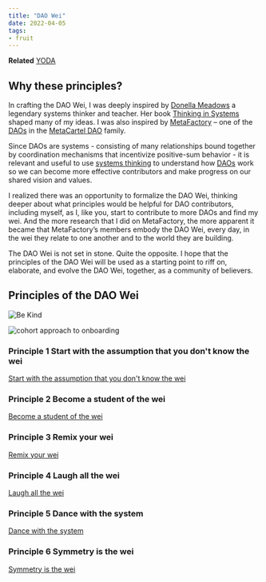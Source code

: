 ```yaml
---
title: "DAO Wei"
date: 2022-04-05
tags:
- fruit
---
```


**Related** [YODA](/notes/YODA.md)

## Why these principles?
In crafting the DAO Wei, I was deeply inspired by [Donella Meadows](/notes/Donella%20Meadows) a legendary systems thinker and teacher. Her book [Thinking in Systems](https://www.goodreads.com/book/show/3828902-thinking-in-systems) shaped many of my ideas. I was also inspired by [MetaFactory](/notes/MetaFactory.md) – one of the [DAOs](/notes/DAO.md) in the [MetaCartel DAO](/notes/MetaCartel%20DAO.md) family.

Since DAOs are systems - consisting of many relationships bound together by coordination mechanisms that incentivize positive-sum behavior - it is relevant and useful to use [systems thinking](/notes/Systems%20thinking) to understand how [DAOs](/notes/DAO.md) work so we can become more effective contributors and make progress on our shared vision and values.

I realized there was an opportunity to formalize the DAO Wei, thinking deeper about what principles would be helpful for DAO contributors, including myself, as I, like you, start to contribute to more DAOs and find my wei. And the more research that I did on MetaFactory, the more apparent it became that MetaFactory’s members embody the DAO Wei, every day, in the wei they relate to one another and to the world they are building.
 
The DAO Wei is not set in stone. Quite the opposite. I hope that the principles of the DAO Wei will be used as a starting point to riff on, elaborate, and evolve the DAO Wei, together, as a community of believers. 


## Principles of the DAO Wei
![Be Kind](https://lh5.googleusercontent.com/WXcTUAAArRpEvGDMzFTR2HHDzMQEtDfq3GMDAh3ldjKItUNCRqFNUO1VvLgGgmpGJzPZP9VKQYnVPByl1De1Y6zE4tbzcRK5b8ElL4rpYcKIebuRYsyd8UyQ-QZFjCTFdY5-K7gb)

![cohort approach to onboarding](https://lh4.googleusercontent.com/ju9zPhZpVvBtpG69GJgXDBafKH1KJq3vrdZN1IbKfulh1_ggFc-KK43nlD9V4eYLq8Cz4MiQj0WwEv1uBHN7IriFGfSGy4SWtetEqa0PFHbX1SlFOeH25xgrnLB9HEJ-_m837O-9)

### Principle 1 Start with the assumption that you don't know the wei
[Start with the assumption that you don't know the wei](/notes/Start%20with%20the%20assumption%20that%20you%20don't%20know%20the%20wei.md)

### Principle 2 Become a student of the wei
[Become a student of the wei](/notes/Become%20a%20student%20of%20the%20wei.md)

### Principle 3 Remix your wei
[Remix your wei](/notes/Remix%20your%20wei.md)

### Principle 4 Laugh all the wei 
[Laugh all the wei](/notes/Laugh%20all%20the%20wei.md)

### Principle 5 Dance with the system 
[Dance with the system](/notes/Dance%20with%20the%20system.md)

### Principle 6 Symmetry is the wei 
[Symmetry is the wei](/notes/Symmetry%20is%20the%20wei.md)

